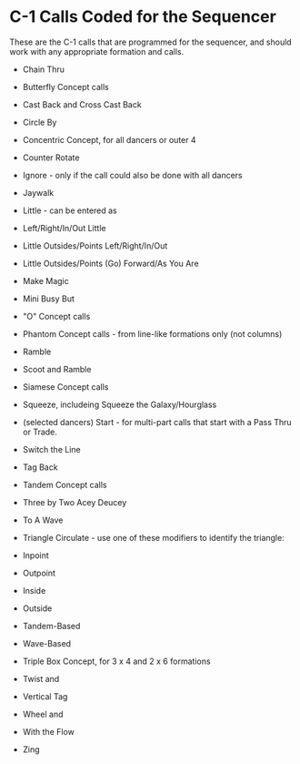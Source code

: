 

# C-1 Calls Coded for the Sequencer
These are the C-1 calls that are programmed for the sequencer, and should work
with any appropriate formation and calls.

- <anything> Chain Thru
- Butterfly Concept calls
- Cast Back and Cross Cast Back
- Circle By
- Concentric Concept, for all dancers or outer 4
- Counter Rotate
- Ignore - only if the call could also be done with all dancers
- Jaywalk
- Little - can be entered as
- Left/Right/In/Out Little
- Little Outsides/Points Left/Right/In/Out
- Little Outsides/Points (Go) Forward/As You Are

- Make Magic
- Mini Busy But <anything>
- "O" Concept calls
- Phantom Concept calls - from line-like formations only (not columns)
- Ramble
- Scoot and Ramble
- Siamese Concept calls
- Squeeze, includeing Squeeze the Galaxy/Hourglass
- (selected dancers) Start - for multi-part calls that start with
a Pass Thru or Trade.
- Switch the Line
- Tag Back
- Tandem Concept calls
- Three by Two Acey Deucey
- <anything> To A Wave
- Triangle Circulate - use one of these modifiers to identify the triangle:
- Inpoint
- Outpoint
- Inside
- Outside
- Tandem-Based
- Wave-Based

- Triple Box Concept, for 3 x 4 and 2 x 6 formations
- Twist and <anything>
- Vertical Tag
- Wheel and <anything>
- With the Flow
- Zing


